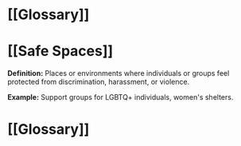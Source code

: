# [[Glossary]]

# [[Safe Spaces]] 
**Definition:** Places or environments where individuals or groups feel protected from discrimination, harassment, or violence.

**Example:**  Support groups for LGBTQ+ individuals, women's shelters.

# [[Glossary]]
